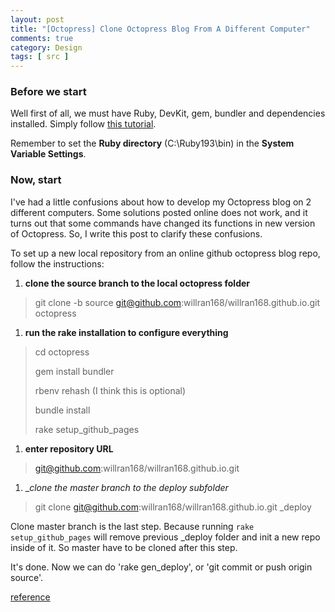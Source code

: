 ```yaml
---
layout: post
title: "[Octopress] Clone Octopress Blog From A Different Computer"
comments: true
category: Design
tags: [ src ]
---
```


### Before we start

Well first of all, we must have Ruby, DevKit, gem, bundler and dependencies installed. Simply follow [this tutorial](http://www.techelex.org/setup-octopress-on-windows7/). 

Remember to set the __Ruby directory__ (C:\Ruby193\bin) in the __System Variable Settings__. 

### Now, start

I've had a little confusions about how to develop my Octopress blog on 2 different computers. Some solutions posted online does not work, and it turns out that some commands have changed its functions in new version of Octopress. So, I write this post to clarify these confusions. 

To set up a new local repository from an online github octopress blog repo, follow the instructions: 

1. __clone the source branch to the local octopress folder__
> git clone -b source git@github.com:willran168/willran168.github.io.git octopress

1. __run the rake installation to configure everything__

> cd octopress
>
> gem install bundler
>
> rbenv rehash    (I think this is optional)
>
> bundle install
>
> rake setup_github_pages

1. __enter repository URL__

> git@github.com:willran168/willran168.github.io.git

1. __clone the master branch to the _deploy subfolder__

> git clone git@github.com:willran168/willran168.github.io.git _deploy 

Clone master branch is the last step. Because running `rake setup_github_pages` will remove previous _deploy folder and init a new repo inside of it. So master have to be cloned after this step. 

It's done. Now we can do 'rake gen_deploy', or 'git commit or push origin source'. 

[reference](http://blog.zerosharp.com/clone-your-octopress-to-blog-from-two-places/)
